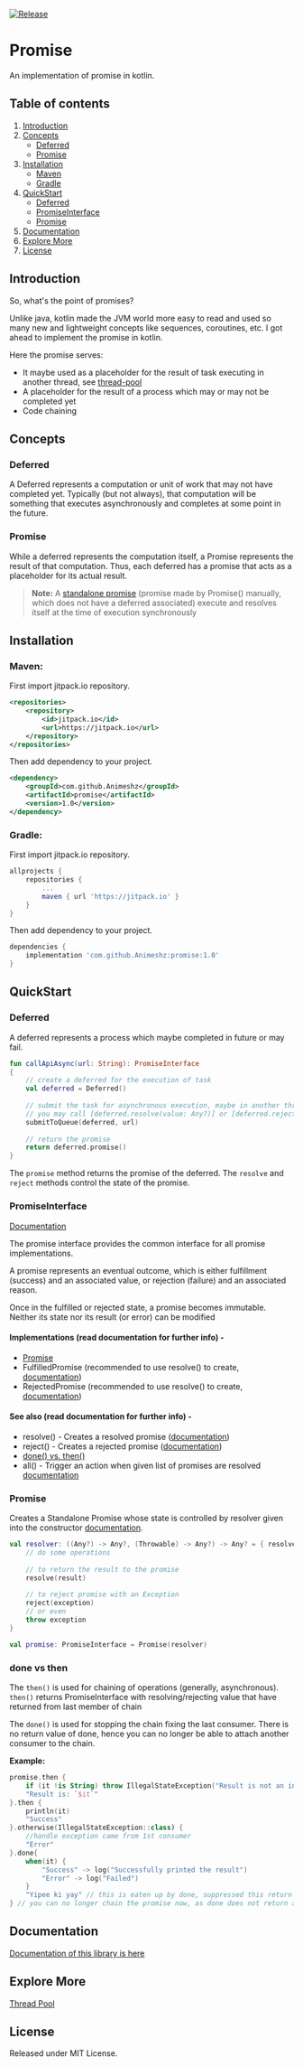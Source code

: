 [![Release](https://jitpack.io/v/Animeshz/promise.svg)](https://jitpack.io/#Animeshz/promise)

Promise
=======
An implementation of promise in kotlin.


Table of contents
-----------------

1. [Introduction](#introduction)
2. [Concepts](#concepts)
    * [Deferred](#deferred)
    * [Promise](#promise-1)
3. [Installation](#installation)
    * [Maven](#maven)
    * [Gradle](#gradle)
4. [QuickStart](#quickstart)
    * [Deferred](#deferred-1)
    * [PromiseInterface](#promiseinterface)
    * [Promise](#promise-2)
5. [Documentation](#documentation)
6. [Explore More](#explore-more)
7. [License](#license)


Introduction
------------
So, what's the point of promises?

Unlike java, kotlin made the JVM world more easy to read and used so many new and lightweight concepts like sequences, coroutines, etc. I got ahead to implement the promise in kotlin.

Here the promise serves:
* It maybe used as a placeholder for the result of task executing in another thread, see [thread-pool](https://github.com/Animeshz/threadpool)
* A placeholder for the result of a process which may or may not be completed yet
* Code chaining

Concepts
--------
### Deferred
A Deferred represents a computation or unit of work that may not have completed yet. Typically (but not always), that computation will be something that executes asynchronously and completes at some point in the future.
### Promise
While a deferred represents the computation itself, a Promise represents the result of that computation. Thus, each deferred has a promise that acts as a placeholder for its actual result.

> **Note:** A [standalone promise](#promise-2) (promise made by Promise() manually, which does not have a deferred associated) execute and resolves itself at the time of execution synchronously

Installation
---

### Maven:
First import jitpack.io repository.
```xml
<repositories>
    <repository>
        <id>jitpack.io</id>
        <url>https://jitpack.io</url>
    </repository>
</repositories>
```
Then add dependency to your project.
```xml
<dependency>
    <groupId>com.github.Animeshz</groupId>
    <artifactId>promise</artifactId>
    <version>1.0</version>
</dependency>
```

### Gradle:
First import jitpack.io repository.
```gradle
allprojects {
    repositories {
        ...
        maven { url 'https://jitpack.io' }
    }
}
```
Then add dependency to your project.
```gradle
dependencies {
    implementation 'com.github.Animeshz:promise:1.0'
}
```

QuickStart
---

### Deferred
A deferred represents a process which maybe completed in future or may fail.
```kotlin
fun callApiAsync(url: String): PromiseInterface
{
    // create a deferred for the execution of task
    val deferred = Deferred()
    
    // submit the task for asynchronous execution, maybe in another thread?
    // you may call [deferred.resolve(value: Any?)] or [deferred.reject(reason: Throwable)] based on the task is succeed or fail
    submitToQueue(deferred, url)
    
    // return the promise
    return deferred.promise()
}
```
The `promise` method returns the promise of the deferred. The `resolve` and `reject` methods control the state of the promise.

### PromiseInterface

[Documentation](https://animeshz.github.io/promise/promise/com.animeshz.promise/-promise-interface/index.html)

The promise interface provides the common interface for all promise implementations.

A promise represents an eventual outcome, which is either fulfillment (success) and an associated value, or rejection (failure) and an associated reason.

Once in the fulfilled or rejected state, a promise becomes immutable. Neither its state nor its result (or error) can be modified

#### Implementations (read documentation for further info) -
* [Promise](#promise-2)
* FulfilledPromise (recommended to use resolve() to create, [documentation](https://animeshz.github.io/promise/promise/com.animeshz.promise/-fulfilled-promise/index.html))
* RejectedPromise (recommended to use resolve() to create, [documentation](https://animeshz.github.io/promise/promise/com.animeshz.promise/-rejected-promise/index.html))

#### See also (read documentation for further info) -
* resolve() - Creates a resolved promise ([documentation](https://animeshz.github.io/promise/promise/com.animeshz.promise/resolve.html))
* reject() - Creates a rejected promise ([documentation](https://animeshz.github.io/promise/promise/com.animeshz.promise/reject.html))
* [done() vs. then()](#done-vs-then)
* all() - Trigger an action when given list of promises are resolved [documentation]()

### Promise
Creates a Standalone Promise whose state is controlled by resolver given into the constructor [documentation](https://animeshz.github.io/promise/promise/com.animeshz.promise/-promise/index.html).
```kotlin
val resolver: ((Any?) -> Any?, (Throwable) -> Any?) -> Any? = { resolve: (Any?) -> Any?, reject: (Throwable) -> Any? ->
    // do some operations
    
    // to return the result to the promise
    resolve(result)
    
    // to reject promise with an Exception
    reject(exception)
    // or even
    throw exception
}

val promise: PromiseInterface = Promise(resolver)
```

### done vs then
The `then()` is used for chaining of operations (generally, asynchronous). `then()` returns PromiseInterface with resolving/rejecting value that have returned from last member of chain

The `done()` is used for stopping the chain fixing the last consumer. There is no return value of done, hence you can no longer be able to attach another consumer to the chain.

**Example:**
```kotlin
promise.then {
    if (it !is String) throw IllegalStateException("Result is not an instance of string.")
    "Result is: `$it`"
}.then {
    println(it)
    "Success"
}.otherwise(IllegalStateException::class) {
    //handle exception came from 1st consumer
    "Error"
}.done{
    when(it) {
        "Success" -> log("Successfully printed the result")
        "Error" -> log("Failed")
    }
    "Yipee ki yay" // this is eaten up by done, suppressed this return value
} // you can no longer chain the promise now, as done does not return anything, its the end of the chain.
```

Documentation
---
[Documentation of this library is here](https://animeshz.github.io/promise/promise)

Explore More
---
[Thread Pool](https://github.com/Animeshz/threadpool)

License
---
Released under MIT License.